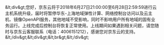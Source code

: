 &amp;lt;div&amp;gt;您好，京东云将于2018年6月27日21:00:00至6月28日2:59:59进行云主机系统升级，届时将暂停华东-上海地域弹性计算、网络控制台访问以及云主机、镜像OpenAPI服务，其他地域不受影响，同时不影响用户所有地域的固有业务运行。上线完成后控制台将恢复正常使用。上线期间如果遇到相关问题，请您随时与京东云客服联系（电话：4006151212），感谢您对京东云的支持。&amp;lt;/div&amp;gt;&amp;lt;div&amp;gt;&amp;lt;br&amp;gt;&amp;lt;/div&amp;gt;